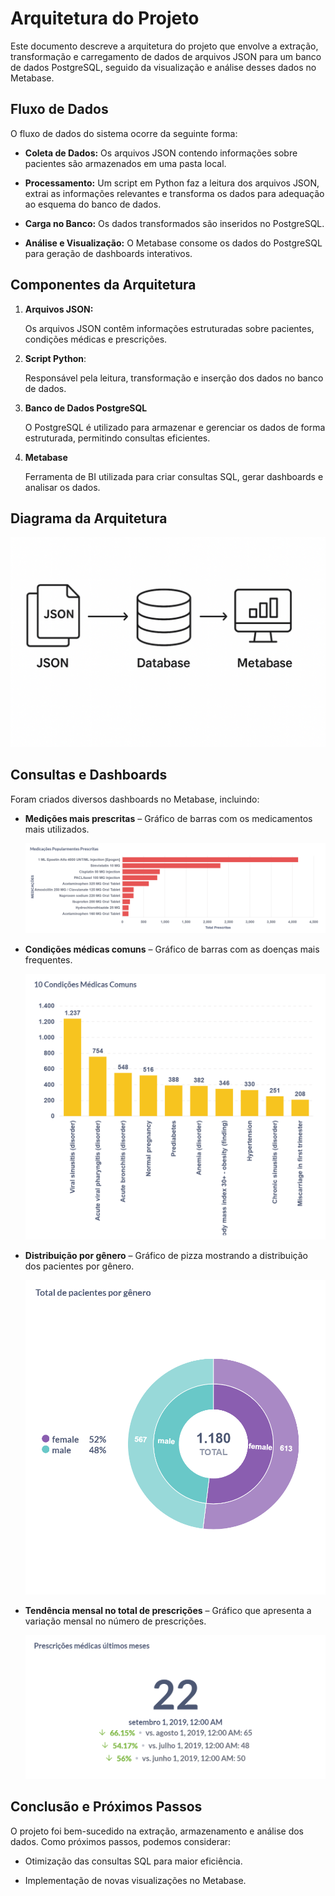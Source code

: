 # Arquitetura do Projeto
Este documento descreve a arquitetura do projeto que envolve a extração, transformação e carregamento de dados de arquivos JSON para um banco de dados PostgreSQL, seguido da visualização e análise desses dados no Metabase.

## Fluxo de Dados
O fluxo de dados do sistema ocorre da seguinte forma:

- **Coleta de Dados:** Os arquivos JSON contendo informações sobre pacientes são armazenados em uma pasta local.

- **Processamento:** Um script em Python faz a leitura dos arquivos JSON, extrai as informações relevantes e transforma os dados para adequação ao esquema do banco de dados.

- **Carga no Banco:** Os dados transformados são inseridos no PostgreSQL.

- **Análise e Visualização:** O Metabase consome os dados do PostgreSQL para geração de dashboards interativos.

##  Componentes da Arquitetura
1. **Arquivos JSON:** 
    
    Os arquivos JSON contêm informações estruturadas sobre pacientes, condições médicas e prescrições.

2. **Script Python**: 
    
    Responsável pela leitura, transformação e inserção dos dados no banco de dados.

3. **Banco de Dados PostgreSQL**

    O PostgreSQL é utilizado para armazenar e gerenciar os dados de forma estruturada, permitindo consultas eficientes.

4. **Metabase**

    Ferramenta de BI utilizada para criar consultas SQL, gerar dashboards e analisar os dados.

## Diagrama da Arquitetura

![Arquitetura](Imagens/Diagrama.png)    

## Consultas e Dashboards
Foram criados diversos dashboards no Metabase, incluindo:

- **Medições mais prescritas** – Gráfico de barras com os medicamentos mais utilizados.
    
    ![Medições mais prescritas](Imagens/Prescrições.png)

- **Condições médicas comuns** – Gráfico de barras com as doenças mais frequentes.

    ![Condições médicas comuns](Imagens/Condições.png)

- **Distribuição por gênero** – Gráfico de pizza mostrando a distribuição dos pacientes por gênero.

    ![Distribuição por gênero](Imagens/Total-de-pacientes.png)

- **Tendência mensal no total de prescrições** – Gráfico que apresenta a variação mensal no número de prescrições.

    ![Tendência mensal no total de prescrições](Imagens/Tendencias-de-prescrições.png)

## Conclusão e Próximos Passos

O projeto foi bem-sucedido na extração, armazenamento e análise dos dados. Como próximos passos, podemos considerar:

- Otimização das consultas SQL para maior eficiência.

- Implementação de novas visualizações no Metabase.

